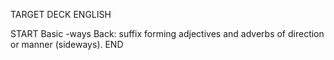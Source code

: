 TARGET DECK
ENGLISH

START
Basic
-ways
Back: suffix forming adjectives and adverbs of direction or manner (sideways).
END
